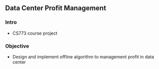 ## Data Center Profit Management

### Intro
- CS773 course project

### Objective
- Design and implement offline algorithm to management profit in data center

